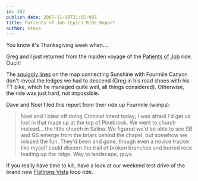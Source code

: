 ```yaml
---
id: 382
publish_date: 2007-11-19T21:05:00Z
title: Patients of Job (Epic) Ride Report
author: Steve
---
```

  
You know it's Thanksgiving week when....

Greg and I just returned from the maiden voyage of the [Patients of Job](http://maps.google.com/maps/ms?ie=UTF8&hl=en&msa=0&ll=40.034318,-105.313225&spn=0.11001,0.251999&t=h&z=13&om=1&msid=106412931864288195098.00043f4a24d8fd6aa9a75) ride. Ouch!

The [squiggly lines](http://maps.google.com/maps/ms?ie=UTF8&hl=en&t=h&om=1&msa=0&msid=106412931864288195098.00043f4a24d8fd6aa9a75&ll=40.054449,-105.373768&spn=0.006874,0.01575&z=17) on the map connecting Sunshine with Fourmile Canyon don't reveal the ledges we had to descend (Greg in his road shoes with his TT bike, which he managed quite well, all things considered). Otherwise, the ride was just hard, not impossible.

Dave and Noel filed this report from their ride up Fourmile (wimps):

> Noel and I blew off doing Criminal Intent today; I was afraid I'd get us lost in that maze up at the top of Pinebrook. We went to church instead... the little church in Salina. We figured we'd be able to see SB and GS emerge from the briars behind the chapel, but somehow we missed the fun. They'd been and gone, though even a novice tracker like myself could discern the trail of broken branches and burred rock leading up the ridge. Way to landscape, guys.

If you really have time to kill, have a look at our weekend test drive of the brand new [Flatirons Vista](http://www.bouldercolorado.gov/images/departments/openspace/images_trailheads/trailhead-flatirons-vista.jpg) loop ride.